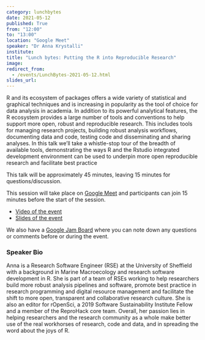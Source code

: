 ```yaml
---
category: lunchbytes
date: 2021-05-12
published: True
from: "12:00"
to: "13:00"
location: "Google Meet"
speaker: "Dr Anna Krystalli"
institute:
title: "Lunch bytes: Putting the R into Reproducible Research"
image:
redirect_from:
  - /events/LunchBytes-2021-05-12.html
slides_url:
---
```


R and its ecosystem of packages offers a wide variety of statistical and graphical techniques and is increasing in popularity as the tool of choice for data analysis in academia.
In addition to its powerful analytical features, the R ecosystem provides a large number of tools and conventions to help support more open, robust and reproducible research. This includes tools for managing research projects, building robust analysis workflows, documenting data and code, testing code and disseminating and sharing analyses.
In this talk we’ll take a whistle-stop tour of the breadth of available tools, demonstrating the ways R and the Rstudio integrated development environment can be used to underpin more open reproducible research and facilitate best practice

This talk will be approximately 45 minutes, leaving 15 minutes for questions/discussion.

This session will take place on [Google Meet](https://meet.google.com/dft-xnvj-fmn) and participants can join 15 minutes before the start of the session.
- [Video of the event](https://digitalmedia.sheffield.ac.uk/media/Lunch+bytes+6A+Putting+the+R+into+Reproducible+Research/1_kwofatj6)
- [Slides of the event](http://bit.ly/r-in-repro-research-dc-srse)


We also have a [Google Jam Board](https://jamboard.google.com/d/1WLdKli_Lpm96tCTYHt63jLUf_xbTlubbpobphPR44Hk/edit?usp=sharing) where you can note down any questions or comments before or during the event.

### Speaker Bio

Anna is a Research Software Engineer (RSE) at the University of Sheffield with a background in Marine Macroecology and research software development in R. She is part of a team of RSEs working to help researchers build more robust analysis pipelines and software, promote best practice in research programming and digital resource management and facilitate the shift to more open, transparent and collaborative research culture.  She is also an editor for rOpenSci, a 2019 Software Sustainability Institute Fellow and a member of the ReproHack core team. Overall, her passion lies in helping researchers and the research community as a whole make better use of the real workhorses of research, code and data, and in spreading the word about the joys of R.
